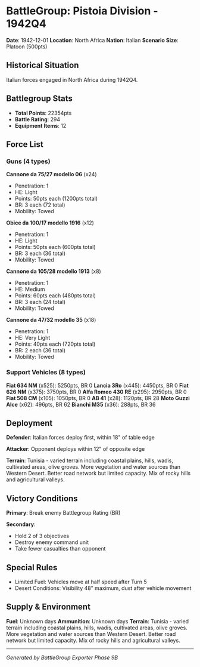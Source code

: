 # BattleGroup: Pistoia Division - 1942Q4

**Date**: 1942-12-01
**Location**: North Africa
**Nation**: Italian
**Scenario Size**: Platoon (500pts)

## Historical Situation

Italian forces engaged in North Africa during 1942Q4.

## Battlegroup Stats

- **Total Points**: 22354pts
- **Battle Rating**: 294
- **Equipment Items**: 12

## Force List

### Guns (4 types)

**Cannone da 75/27 modello 06** (x24)
- Penetration: 1
- HE: Light
- Points: 50pts each (1200pts total)
- BR: 3 each (72 total)
- Mobility: Towed

**Obice da 100/17 modello 1916** (x12)
- Penetration: 1
- HE: Light
- Points: 50pts each (600pts total)
- BR: 3 each (36 total)
- Mobility: Towed

**Cannone da 105/28 modello 1913** (x8)
- Penetration: 1
- HE: Medium
- Points: 60pts each (480pts total)
- BR: 3 each (24 total)
- Mobility: Towed

**Cannone da 47/32 modello 35** (x18)
- Penetration: 1
- HE: Very Light
- Points: 40pts each (720pts total)
- BR: 2 each (36 total)
- Mobility: Towed

### Support Vehicles (8 types)

**Fiat 634 NM** (x525): 5250pts, BR 0
**Lancia 3Ro** (x445): 4450pts, BR 0
**Fiat 626 NM** (x375): 3750pts, BR 0
**Alfa Romeo 430 RE** (x295): 2950pts, BR 0
**Fiat 508 CM** (x105): 1050pts, BR 0
**AB 41** (x28): 1120pts, BR 28
**Moto Guzzi Alce** (x62): 496pts, BR 62
**Bianchi M35** (x36): 288pts, BR 36

## Deployment

**Defender**: Italian forces deploy first, within 18" of table edge

**Attacker**: Opponent deploys within 12" of opposite edge

**Terrain**: Tunisia - varied terrain including coastal plains, hills, wadis, cultivated areas, olive groves. More vegetation and water sources than Western Desert. Better road network but limited capacity. Mix of rocky hills and agricultural valleys.

## Victory Conditions

**Primary**: Break enemy Battlegroup Rating (BR)

**Secondary**:
- Hold 2 of 3 objectives
- Destroy enemy command unit
- Take fewer casualties than opponent

## Special Rules

- Limited Fuel: Vehicles move at half speed after Turn 5
- Desert Conditions: Visibility 48" maximum, dust after vehicle movement

## Supply & Environment

**Fuel**: Unknown days
**Ammunition**: Unknown days
**Terrain**: Tunisia - varied terrain including coastal plains, hills, wadis, cultivated areas, olive groves. More vegetation and water sources than Western Desert. Better road network but limited capacity. Mix of rocky hills and agricultural valleys.

---

*Generated by BattleGroup Exporter Phase 9B*
